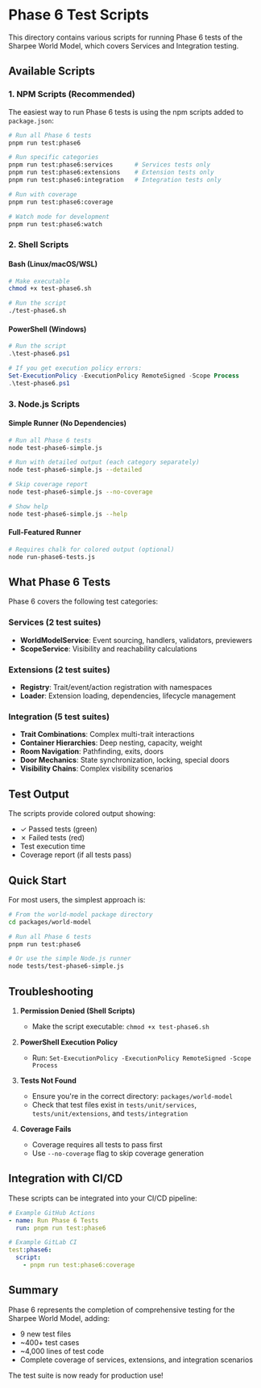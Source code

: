 # Phase 6 Test Scripts

This directory contains various scripts for running Phase 6 tests of the Sharpee World Model, which covers Services and Integration testing.

## Available Scripts

### 1. NPM Scripts (Recommended)
The easiest way to run Phase 6 tests is using the npm scripts added to `package.json`:

```bash
# Run all Phase 6 tests
pnpm run test:phase6

# Run specific categories
pnpm run test:phase6:services      # Services tests only
pnpm run test:phase6:extensions    # Extension tests only
pnpm run test:phase6:integration   # Integration tests only

# Run with coverage
pnpm run test:phase6:coverage

# Watch mode for development
pnpm run test:phase6:watch
```

### 2. Shell Scripts

#### Bash (Linux/macOS/WSL)
```bash
# Make executable
chmod +x test-phase6.sh

# Run the script
./test-phase6.sh
```

#### PowerShell (Windows)
```powershell
# Run the script
.\test-phase6.ps1

# If you get execution policy errors:
Set-ExecutionPolicy -ExecutionPolicy RemoteSigned -Scope Process
.\test-phase6.ps1
```

### 3. Node.js Scripts

#### Simple Runner (No Dependencies)
```bash
# Run all Phase 6 tests
node test-phase6-simple.js

# Run with detailed output (each category separately)
node test-phase6-simple.js --detailed

# Skip coverage report
node test-phase6-simple.js --no-coverage

# Show help
node test-phase6-simple.js --help
```

#### Full-Featured Runner
```bash
# Requires chalk for colored output (optional)
node run-phase6-tests.js
```

## What Phase 6 Tests

Phase 6 covers the following test categories:

### Services (2 test suites)
- **WorldModelService**: Event sourcing, handlers, validators, previewers
- **ScopeService**: Visibility and reachability calculations

### Extensions (2 test suites)
- **Registry**: Trait/event/action registration with namespaces
- **Loader**: Extension loading, dependencies, lifecycle management

### Integration (5 test suites)
- **Trait Combinations**: Complex multi-trait interactions
- **Container Hierarchies**: Deep nesting, capacity, weight
- **Room Navigation**: Pathfinding, exits, doors
- **Door Mechanics**: State synchronization, locking, special doors
- **Visibility Chains**: Complex visibility scenarios

## Test Output

The scripts provide colored output showing:
- ✓ Passed tests (green)
- ✗ Failed tests (red)
- Test execution time
- Coverage report (if all tests pass)

## Quick Start

For most users, the simplest approach is:

```bash
# From the world-model package directory
cd packages/world-model

# Run all Phase 6 tests
pnpm run test:phase6

# Or use the simple Node.js runner
node tests/test-phase6-simple.js
```

## Troubleshooting

1. **Permission Denied (Shell Scripts)**
   - Make the script executable: `chmod +x test-phase6.sh`

2. **PowerShell Execution Policy**
   - Run: `Set-ExecutionPolicy -ExecutionPolicy RemoteSigned -Scope Process`

3. **Tests Not Found**
   - Ensure you're in the correct directory: `packages/world-model`
   - Check that test files exist in `tests/unit/services`, `tests/unit/extensions`, and `tests/integration`

4. **Coverage Fails**
   - Coverage requires all tests to pass first
   - Use `--no-coverage` flag to skip coverage generation

## Integration with CI/CD

These scripts can be integrated into your CI/CD pipeline:

```yaml
# Example GitHub Actions
- name: Run Phase 6 Tests
  run: pnpm run test:phase6

# Example GitLab CI
test:phase6:
  script:
    - pnpm run test:phase6:coverage
```

## Summary

Phase 6 represents the completion of comprehensive testing for the Sharpee World Model, adding:
- 9 new test files
- ~400+ test cases
- ~4,000 lines of test code
- Complete coverage of services, extensions, and integration scenarios

The test suite is now ready for production use!
